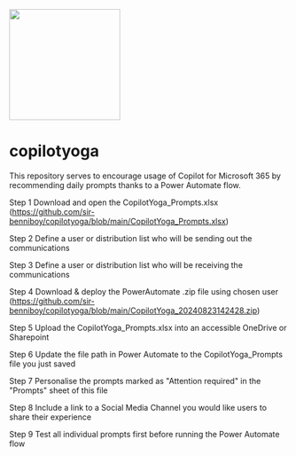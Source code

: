 <img src="https://github.com/sir-benniboy/copilotyoga/blob/main/images/Cogi2.png?raw=true" width="200"/>

# copilotyoga
This repository serves to encourage usage of Copilot for Microsoft 365 by recommending daily prompts thanks to a Power Automate flow.

Step 1	Download and open the CopilotYoga_Prompts.xlsx (https://github.com/sir-benniboy/copilotyoga/blob/main/CopilotYoga_Prompts.xlsx)

Step 2	Define a user or distribution list who will be sending out the communications

Step 3	Define a user or distribution list who will be receiving the communications

Step 4	Download & deploy the PowerAutomate .zip file using chosen user (https://github.com/sir-benniboy/copilotyoga/blob/main/CopilotYoga_20240823142428.zip)

Step 5	Upload the CopilotYoga_Prompts.xlsx into an accessible OneDrive or Sharepoint

Step 6	Update the file path in Power Automate to the CopilotYoga_Prompts file you just saved

Step 7	Personalise the prompts marked as "Attention required" in the "Prompts" sheet of this file

Step 8	Include a link to a Social Media Channel you would like users to share their experience

Step 9	Test all individual prompts first before running the Power Automate flow
